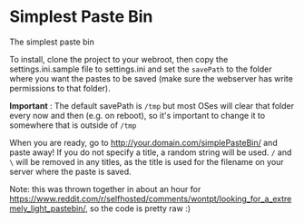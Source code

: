 # Simplest Paste Bin
The simplest paste bin

To install, clone the project to your webroot, then copy the settings.ini.sample file to settings.ini and set the `savePath` to the folder where you want the pastes to be saved (make sure the webserver has write permissions to that folder). 

**Important** : The default savePath is `/tmp` but most OSes will clear that folder every now and then (e.g. on reboot), so it's important to change it to somewhere that is outside of `/tmp`

When you are ready, go to http://your.domain.com/simplePasteBin/ and paste away! If you do not specify a title, a random string will be used. `/` and `\` will be removed in any titles, as the title is used for the filename on your server where the paste is saved.

Note: this was thrown together in about an hour for https://www.reddit.com/r/selfhosted/comments/wontpt/looking_for_a_extremely_light_pastebin/, so the code is pretty raw :)
